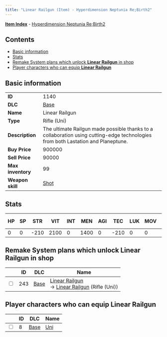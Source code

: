```yaml
---
title: "Linear Railgun (Item) - Hyperdimension Neptunia Re;Birth2"
---
```


[**Item Index**](/neptunia/rb2/item/index.html) - [Hyperdimension Neptunia Re;Birth2](/neptunia/rb2)

## Contents

- [Basic information](#basic-information)
- [Stats](#stats)
- [Remake System plans which unlock **Linear Railgun** in shop](#remake-system-plans-which-unlock-linear-railgun-in-shop)
- [Player characters who can equip **Linear Railgun**](#player-characters-who-can-equip-linear-railgun)

## Basic information

|   |   |
| -- | -- |
| **ID** | 1140 |
| **DLC** | [Base](/neptunia/rb2/dlc/0-base.html) |
| **Name** | Linear Railgun |
| **Type** | Rifle (Uni) |
| **Description** | The ultimate Railgun made possible thanks to a collaboration using cutting-edge technologies from both Lastation and Planeptune. |
| **Buy Price** | 900000 |
| **Sell Price** | 90000 |
| **Max inventory** | 99 |
| **Weapon skill** | [Shot](/neptunia/rb2/skill/0-201-shot.html) |

## Stats

| HP | SP | STR | VIT | INT | MEN | AGI | TEC | LUK | MOV | Fire res. | Ice res. | Wind res. | Lightning res. |
| -- | -- | --- | --- | --- | --- | --- | --- | --- | --- | --------- | -------- | --------- | -------------- |
| 0 | 0 | -210 | 2100 | 0 | 1400 | 0 | -210 | 0 | 0 | 0 | 0 | 0 | 0 |

## Remake System plans which unlock **Linear Railgun** in shop

|    | ID | DLC | Name |
| -- | -- | --- | ---- |
| <input type="checkbox" id="rb2-remake-0-243" class="trackbox" /> | 243 | [Base](/neptunia/rb2/dlc/0-base.html) | [Linear Railgun](/neptunia/rb2/remake/0-243-linear-railgun.html)<br />→ [Linear Railgun](/neptunia/rb2/item/0-1140-linear-railgun.html) (Rifle (Uni)) |

## Player characters who can equip **Linear Railgun**

|    | ID | DLC | Name |
| -- | -- | --- | ---- |
| <input type="checkbox" id="rb2-player-0-8" class="trackbox" /> | 8 | [Base](/neptunia/rb2/dlc/0-base.html) | [Uni](/neptunia/rb2/player/0-8-uni.html) |